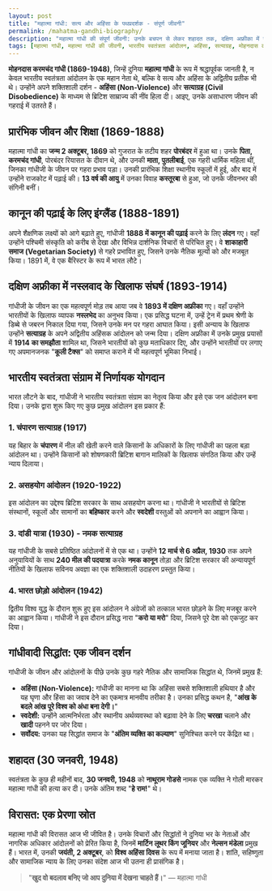 ```yaml
---
layout: post
title: "महात्मा गांधी: सत्य और अहिंसा के पथप्रदर्शक - संपूर्ण जीवनी"
permalink: /mahatma-gandhi-biography/
description: "महात्मा गांधी की संपूर्ण जीवनी: उनके बचपन से लेकर शहादत तक, दक्षिण अफ्रीका में नस्लवाद के खिलाफ संघर्ष, भारतीय स्वतंत्रता आंदोलन में उनकी निर्णायक भूमिका, और अहिंसा व सत्याग्रह के उनके अद्वितीय सिद्धांतों का विस्तृत विवरण।"
tags: [महात्मा गांधी, महात्मा गांधी की जीवनी, भारतीय स्वतंत्रता आंदोलन, अहिंसा, सत्याग्रह, मोहनदास करमचंद गांधी]
---
```



**मोहनदास करमचंद गांधी (1869-1948)**, जिन्हें दुनिया **महात्मा गांधी** के रूप में श्रद्धापूर्वक जानती है, न केवल भारतीय स्वतंत्रता आंदोलन के एक महान नेता थे, बल्कि वे सत्य और अहिंसा के अद्वितीय प्रतीक भी थे। उन्होंने अपने शक्तिशाली दर्शन - **अहिंसा (Non-Violence)** और **सत्याग्रह (Civil Disobedience)** के माध्यम से ब्रिटिश साम्राज्य की नींव हिला दी। आइए, उनके असाधारण जीवन की गहराई में उतरते हैं।

## प्रारंभिक जीवन और शिक्षा (1869-1888)

महात्मा गांधी का **जन्म 2 अक्टूबर, 1869** को गुजरात के तटीय शहर **पोरबंदर** में हुआ था। उनके **पिता, करमचंद गांधी**, पोरबंदर रियासत के दीवान थे, और उनकी **माता, पुतलीबाई**, एक गहरी धार्मिक महिला थीं, जिनका गांधीजी के जीवन पर गहरा प्रभाव पड़ा। उनकी प्रारंभिक शिक्षा स्थानीय स्कूलों में हुई, और बाद में उन्होंने राजकोट में पढ़ाई की। **13 वर्ष की आयु** में उनका विवाह **कस्तूरबा** से हुआ, जो उनके जीवनभर की संगिनी बनीं।

## कानून की पढ़ाई के लिए इंग्लैंड (1888-1891)

अपने शैक्षणिक लक्ष्यों को आगे बढ़ाते हुए, गांधीजी **1888 में कानून की पढ़ाई** करने के लिए **लंदन** गए। वहाँ उन्होंने पश्चिमी संस्कृति को करीब से देखा और विभिन्न दार्शनिक विचारों से परिचित हुए। वे **शाकाहारी समाज (Vegetarian Society)** से गहरे प्रभावित हुए, जिसने उनके नैतिक मूल्यों को और मजबूत किया। 1891 में, वे एक बैरिस्टर के रूप में भारत लौटे।

## दक्षिण अफ्रीका में नस्लवाद के खिलाफ संघर्ष (1893-1914)

गांधीजी के जीवन का एक महत्वपूर्ण मोड़ तब आया जब वे **1893 में दक्षिण अफ्रीका** गए। वहाँ उन्होंने भारतीयों के खिलाफ व्यापक **नस्लभेद** का अनुभव किया। एक प्रसिद्ध घटना में, उन्हें ट्रेन में प्रथम श्रेणी के डिब्बे से जबरन निकाल दिया गया, जिसने उनके मन पर गहरा आघात किया। इसी अन्याय के खिलाफ उन्होंने **सत्याग्रह** के अपने अद्वितीय अहिंसक आंदोलन को जन्म दिया। दक्षिण अफ्रीका में उनके प्रमुख प्रयासों में **1914 का समझौता** शामिल था, जिसने भारतीयों को कुछ मताधिकार दिए, और उन्होंने भारतीयों पर लगाए गए अपमानजनक "**कूली टैक्स**" को समाप्त कराने में भी महत्वपूर्ण भूमिका निभाई।

## भारतीय स्वतंत्रता संग्राम में निर्णायक योगदान

भारत लौटने के बाद, गांधीजी ने भारतीय स्वतंत्रता संग्राम का नेतृत्व किया और इसे एक जन आंदोलन बना दिया। उनके द्वारा शुरू किए गए कुछ प्रमुख आंदोलन इस प्रकार हैं:

### 1. चंपारण सत्याग्रह (1917)

यह बिहार के **चंपारण** में नील की खेती करने वाले किसानों के अधिकारों के लिए गांधीजी का पहला बड़ा आंदोलन था। उन्होंने किसानों को शोषणकारी ब्रिटिश बागान मालिकों के खिलाफ संगठित किया और उन्हें न्याय दिलाया।

### 2. असहयोग आंदोलन (1920-1922)

इस आंदोलन का उद्देश्य ब्रिटिश सरकार के साथ असहयोग करना था। गांधीजी ने भारतीयों से ब्रिटिश संस्थानों, स्कूलों और सामानों का **बहिष्कार** करने और **स्वदेशी** वस्तुओं को अपनाने का आह्वान किया।

### 3. दांडी यात्रा (1930) - नमक सत्याग्रह

यह गांधीजी के सबसे प्रतिष्ठित आंदोलनों में से एक था। उन्होंने **12 मार्च से 6 अप्रैल, 1930** तक अपने अनुयायियों के साथ **240 मील की पदयात्रा** करके **नमक कानून** तोड़ा और ब्रिटिश सरकार की अन्यायपूर्ण नीतियों के खिलाफ सविनय अवज्ञा का एक शक्तिशाली उदाहरण प्रस्तुत किया।

### 4. भारत छोड़ो आंदोलन (1942)

द्वितीय विश्व युद्ध के दौरान शुरू हुए इस आंदोलन ने अंग्रेजों को तत्काल भारत छोड़ने के लिए मजबूर करने का आह्वान किया। गांधीजी ने इस दौरान प्रसिद्ध नारा "**करो या मरो**" दिया, जिसने पूरे देश को एकजुट कर दिया।

## गांधीवादी सिद्धांत: एक जीवन दर्शन

गांधीजी के जीवन और आंदोलनों के पीछे उनके कुछ गहरे नैतिक और सामाजिक सिद्धांत थे, जिनमें प्रमुख हैं:

* **अहिंसा (Non-Violence):** गांधीजी का मानना था कि अहिंसा सबसे शक्तिशाली हथियार है और यह घृणा और हिंसा का जवाब देने का एकमात्र मानवीय तरीका है। उनका प्रसिद्ध कथन है, "**आंख के बदले आंख पूरे विश्व को अंधा बना देगी।**"
* **स्वदेशी:** उन्होंने आत्मनिर्भरता और स्थानीय अर्थव्यवस्था को बढ़ावा देने के लिए **चरखा** चलाने और **खादी** पहनने पर जोर दिया।
* **सर्वोदय:** उनका यह सिद्धांत समाज के "**अंतिम व्यक्ति का कल्याण**" सुनिश्चित करने पर केंद्रित था।

## शहादत (30 जनवरी, 1948)

स्वतंत्रता के कुछ ही महीनों बाद, **30 जनवरी, 1948** को **नाथूराम गोडसे** नामक एक व्यक्ति ने गोली मारकर महात्मा गांधी की हत्या कर दी। उनके अंतिम शब्द "**हे राम!**" थे।

## विरासत: एक प्रेरणा स्रोत

महात्मा गांधी की विरासत आज भी जीवित है। उनके विचारों और सिद्धांतों ने दुनिया भर के नेताओं और नागरिक अधिकार आंदोलनों को प्रेरित किया है, जिनमें **मार्टिन लूथर किंग जूनियर** और **नेल्सन मंडेला** प्रमुख हैं। भारत में, उनकी **जयंती, 2 अक्टूबर**, को **विश्व अहिंसा दिवस** के रूप में मनाया जाता है। शांति, सहिष्णुता और सामाजिक न्याय के लिए उनका संदेश आज भी उतना ही प्रासंगिक है।

> "**खुद वो बदलाव बनिए जो आप दुनिया में देखना चाहते हैं।**"
> — महात्मा गांधी
